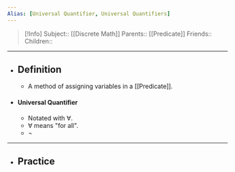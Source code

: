 ```yaml
---
Alias: [Universal Quantifier, Universal Quantifiers]
---
```

> [!Info]
> Subject:: [[Discrete Math]]
> Parents:: [[Predicate]]
> Friends:: 
> Children:: 
---
- ## Definition
	- A method of assigning variables in a [[Predicate]].
- #### Universal Quantifier
	- Notated with $\forall$.
	- $\forall$ means "for all".
	- $\neg$
---
- ## Practice